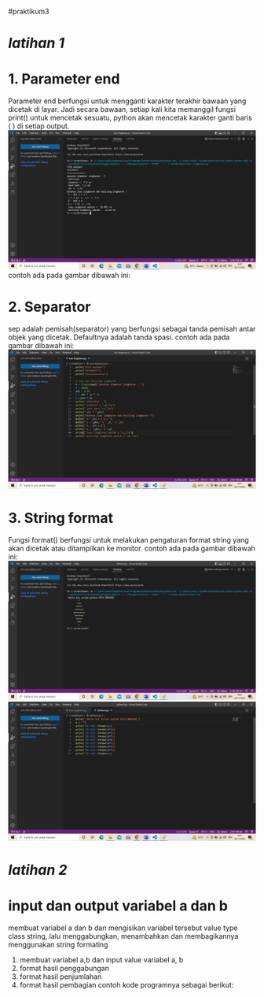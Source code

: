 #praktikum3
# *latihan 1*
# 1. Parameter end
Parameter end berfungsi untuk mengganti karakter terakhir bawaan yang dicetak di layar. Jadi secara bawaan, setiap kali kita memanggil fungsi print() untuk mencetak sesuatu, python akan mencetak karakter ganti baris ( ) di setiap output.
![img.1](GAMBAR/1.png)
contoh ada pada gambar dibawah ini:
# 2. Separator
sep adalah pemisah(separator) yang berfungsi sebagai tanda pemisah antar objek yang dicetak. Defaultnya adalah tanda spasi.
contoh ada pada gambar dibawah ini:
![img.2](GAMBAR/2.png)

# 3. String format
Fungsi format() berfungsi untuk melakukan pengaturan format string yang akan dicetak atau ditampilkan ke monitor.
contoh ada pada gambar dibawah ini:
![img.2](GAMBAR/3.png)
![img.3](GAMBAR/4.png)

# *latihan 2*
# input dan output variabel a dan b 
membuat variabel a dan b dan mengisikan variabel tersebut value type class string, lalu menggabungkan, menambahkan dan membagikannya menggunakan string formating 
1. membuat variabel a,b dan input value variabel a, b
2. format hasil penggabungan 
3. format hasil penjumlahan 
4. format hasil pembagian
contoh kode programnya sebagai berikut: